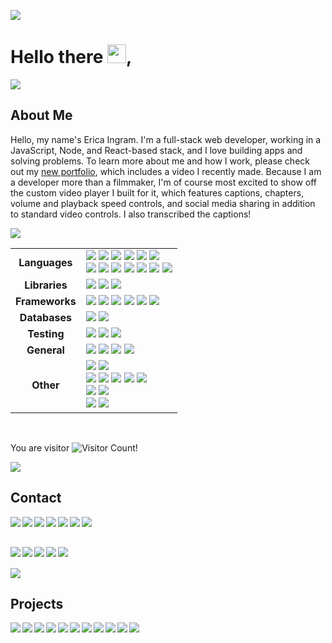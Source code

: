 <p>
  <img align="center" src="https://www.aquoco.co/erica-ingram/artsy/img/github-header.jpg" />
</p>

# Hello there <img src="https://raw.githubusercontent.com/MartinHeinz/MartinHeinz/master/wave.gif" width="30px">,

<img align="center" src="https://www.aquoco.co/erica-ingram/artsy/img/horizontal-line.jpg" />

## About Me

Hello, my name's Erica Ingram.  I'm a full-stack web developer, working in a JavaScript, Node, and React-based stack, and I love building apps and solving problems.  To learn more about me and how I work, please check out my [new portfolio](http://www.ericaingram.com), which includes a video I recently made.  Because I am a developer more than a filmmaker, I'm of course most excited to show off the custom video player I built for it, which features captions, chapters, volume and playback speed controls, and social media sharing in addition to standard video controls.  I also transcribed the captions!

<img align="center" src="https://www.aquoco.co/erica-ingram/img/horizontal-line.jpg" />

|  |  |
|:----------------:|-----------------------------------------------------------------------------------------------------------------------------------------------------------------------------------------------------------------------------------------------------------------------------------------------------------------------------------------------------------------------------------------------------------------------------------------------------------------------------------------------------------------------------------------------------------------------------------------------------------------------------------------------------------------------------------------------------------------------------------------------------------------------------------------------------------------------------------------------------------------------------------------------------------------------------------------------------------------------------------------------------------------------------------------------------------------------------------------------------------------------------------------------------------------------------|
| **Languages**    | ![](https://img.shields.io/badge/Lang-HTML5-informational?style=flat&logo=HTML5&logoColor=white&color=7a28cc) ![](https://img.shields.io/badge/Lang-CSS-informational?style=flat&logo=CSS%20Wizardry&logoColor=white&color=7a28cc) ![](https://img.shields.io/badge/Lang-JavaScript-informational?style=flat&logo=JavaScript&logoColor=white&color=7a28cc) ![](https://img.shields.io/badge/Lang-Visual%20Basic-informational?style=flat&logo=Visual%20Basic&logoColor=white&color=7a28cc) ![](https://img.shields.io/badge/Lang-SQL-informational?style=flat&logo=SQL&logoColor=white&color=7a28cc) ![](https://img.shields.io/badge/Lang-Java-informational?style=flat&logo=Java&logoColor=white&color=7a28cc) <br />![](https://img.shields.io/badge/Lang-Python-informational?style=flat&logo=Python&logoColor=white&color=7a28cc) ![](https://img.shields.io/badge/Lang-GraphQL-informational?style=flat&logo=GraphQL&logoColor=white&color=7a28cc) ![](https://img.shields.io/badge/Lang-UML-informational?style=flat&logoColor=white&color=7a28cc) ![](https://img.shields.io/badge/Lang-TypeScript-informational?style=flat&logo=TypeScript&logoColor=white&color=7a28cc) ![](https://img.shields.io/badge/Lang-COBOL-informational?style=flat&logoColor=white&color=7a28cc) ![](https://img.shields.io/badge/Code-REXX-informational?style=flat&logoColor=white&color=7a28cc) ![](https://img.shields.io/badge/Lang-Assembler-informational?style=flat&logoColor=white&color=7a28cc) |
| **Libraries**    | ![](https://img.shields.io/badge/Lib-Bootstrap-informational?style=flat&logo=Bootstrap&logoColor=white&color=7a28cc) ![](https://img.shields.io/badge/Lib-React-informational?style=flat&logo=React&logoColor=white&color=7a28cc) ![](https://img.shields.io/badge/Lib-Formik-informational?style=flat&logoColor=white&color=7a28cc) |
| **Frameworks**   | ![](https://img.shields.io/badge/FW-Redux-informational?style=flat&logo=Redux&logoColor=white&color=7a28cc) ![](https://img.shields.io/badge/FW-Node.js-informational?style=flat&logo=Node.js&logoColor=white&color=7a28cc) ![](https://img.shields.io/badge/FW-Express-informational?style=flat&logoColor=white&color=7a28cc) ![](https://img.shields.io/badge/FW-Knex-informational?style=flat&logo=knex&logoColor=white&color=7a28cc) ![](https://img.shields.io/badge/FW-PowerShell-informational?style=flat&logo=PowerShell&logoColor=white&color=7a28cc) ![](https://img.shields.io/badge/FW-Tailwind%20CSS-informational?style=flat&logo=Tailwind%20CSS&logoColor=white&color=7a28cc) |
| **Databases**    | ![](https://img.shields.io/badge/DB-PostgreSQL-informational?style=flat&logo=PostgreSQL&logoColor=white&color=7a28cc) ![](https://img.shields.io/badge/DB-MySQL-informational?style=flat&logo=MySQL&logoColor=white&color=7a28cc) |
| **Testing**      | ![](https://img.shields.io/badge/Test-Jest-informational?style=flat&logo=Jest&logoColor=white&color=7a28cc) ![](https://img.shields.io/badge/Test-Cypress-informational?style=flat&logo=Cypress&logoColor=white&color=7a28cc) ![](https://img.shields.io/badge/Test-JUnit-informational?style=flat&logo=JUnit&logoColor=white&color=7a28cc) |
| **General**      | ![](https://img.shields.io/badge/General-System%20Design-informational?style=flat&logoColor=white&color=7a28cc) ![](https://img.shields.io/badge/General-Scalability-informational?style=flat&logoColor=white&color=7a28cc) ![](https://img.shields.io/badge/General-OOAD-informational?style=flat&logoColor=white&color=7a28cc) ![](https://img.shields.io/badge/General-Agile%20PM-informational?style=flat&logoColor=white&color=7a28cc) |
| **Other**        | ![](https://img.shields.io/badge/Editor-VS%20Code-informational?style=flat&logo=visualstudiocode&logoColor=white&color=7a28cc) ![](https://img.shields.io/badge/Editor-IntelliJ%20IDEA-informational?style=flat&logo=intellijidea&logoColor=white&color=7a28cc) <br />![](https://img.shields.io/badge/Tools-ESLint-informational?style=flat&logo=ESLint&logoColor=white&color=7a28cc) ![](https://img.shields.io/badge/Tools-Postman-informational?style=flat&logo=Postman&logoColor=white&color=7a28cc) ![](https://img.shields.io/badge/Tools-Git-informational?style=flat&logo=Git&logoColor=white&color=7a28cc) ![](https://img.shields.io/badge/Tools-GitHub-informational?style=flat&logo=GitHub&logoColor=white&color=7a28cc) ![](https://img.shields.io/badge/Tools-Cortana-informational?style=flat&logoColor=white&color=7a28cc) <br />![](https://img.shields.io/badge/OS-Windows%2010-informational?style=flat&logo=Windows&logoColor=white&color=7a28cc) ![](https://img.shields.io/badge/OS-z/OS-informational?style=flat&logo=IBM&logoColor=white&color=7a28cc) <br />![](https://img.shields.io/badge/Code-LESS-informational?style=flat&logoColor=white&color=7a28cc) ![](https://img.shields.io/badge/Code-Emmet-informational?style=flat&logoColor=white&color=7a28cc) |

 <br />
 
You are visitor ![Visitor Count](https://profile-counter.glitch.me/evoingram/count.svg)!

<img align="center" src="https://www.aquoco.co/erica-ingram/artsy/img/horizontal-line.jpg" />


## Contact

<p align="center" padding-left="10%">
<a href="http://www.ericaingram.com" target="_blank">
   <img align="left" src="https://img.shields.io/badge/%20-Portfolio-informational?style=flat&logoColor=white&color=7a28cc" />
</a>      
<a href="https://www.aquoco.co/Erica_Ingram_Resume.pdf" target="_blank">
   <img align="left" src="https://img.shields.io/badge/%20-Resume%20PDF-informational?style=flat&logoColor=white&color=7a28cc" />
</a>      
<a href="https://gist.github.com/evoingram/3f73c92881179f4abcb4e9ee7c13a82f" target="_blank">
   <img align="left" src="https://img.shields.io/badge/%20-Resume%20Markdown-informational?style=flat&logoColor=white&color=7a28cc" />
</a>   
<a href="https://linkedin.com/in/aquocotrans" target="_blank">
   <img align="left" src="https://img.shields.io/badge/%20-LinkedIn-informational?style=flat&logo=LinkedIn&logoColor=white&color=7a28cc" />
  </a>      
<a href="mailto:me@ericaingram.tech" target="_blank">
   <img align="left" src="https://img.shields.io/badge/%20-Email-informational?style=flat&logoColor=white&color=7a28cc" />
  </a>      
<a href="https://www.aquoco.co" target="_blank">
   <img align="left" src="https://img.shields.io/badge/%20-A%20Quo%20Co.-informational?style=flat&logoColor=white&color=7a28cc" />
  </a>
<a href="https://www.youracclaim.com/users/erica-ingram/artsy/badges" target="_blank">
   <img align="left" src="https://img.shields.io/badge/badges-YourAcclaim-informational?style=flat&logoColor=white&color=7a28cc" />
</a>
  
  <br /><br />
  
<a href="https://github.com/evoingram/evoingram/blob/master/Reference%20Report%20for%20Erica%20Ingram.pdf" target="_blank">
   <img align="left" src="https://img.shields.io/badge/references-Searchlight-informational?style=flat&logoColor=white&color=7a28cc" />
</a>
<a href="https://www.codewars.com/users/evoingram" target="_blank">
   <img align="left" src="https://img.shields.io/badge/profile-Codewars-informational?style=flat&logo=Codewars&logoColor=white&color=7a28cc" />
</a>
<a href="http://hackerrank.com/evoingram" target="_blank">
   <img align="left" src="https://img.shields.io/badge/profile-HackerRank-informational?style=flat&logo=HackerRank&logoColor=white&color=7a28cc" />
</a>
<a href="https://leetcode.com/evoingram/" target="_blank">
   <img align="left" src="https://img.shields.io/badge/profile-LeetCode-informational?style=flat&logo=LeetCode&logoColor=white&color=7a28cc" />
</a>
<a href="https://sourcerer.io/evoingram" target="_blank">
   <img align="left" src="https://img.shields.io/badge/profile-Sourcerer-informational?style=flat&logoColor=white&color=7a28cc" />
</a>
</p>
<br /><br />

<img align="center" src="https://www.aquoco.co/erica-ingram/artsy/img/horizontal-line.jpg" />

## Projects

<a href="https://github.com/evoingram/newAQCWebsite">
  <img align="left" src="https://github-readme-stats.vercel.app/api/pin/?username=evoingram&repo=newAQCWebsite&title_color=fe428e&text_color=c4abdb&icon_color=c4abdb&bg_color=151515" />
</a>
<a href="https://github.com/evoingram/nasaSearch">
  <img align="left" src="https://github-readme-stats.vercel.app/api/pin/?username=evoingram&repo=nasaSearch&title_color=fe428e&text_color=c4abdb&icon_color=c4abdb&bg_color=151515" />
</a>

<a href="https://github.com/evoingram/webapp-frontend">
  <img align="left" src="https://github-readme-stats.vercel.app/api/pin/?username=evoingram&repo=webapp-frontend&title_color=fe428e&text_color=c4abdb&icon_color=c4abdb&bg_color=151515" />
</a>
<a href="https://github.com/evoingram/webapp-backend">
  <img align="left" src="https://github-readme-stats.vercel.app/api/pin/?username=evoingram&repo=webapp-backend&title_color=fe428e&text_color=c4abdb&icon_color=c4abdb&bg_color=151515" />
</a>
<a href="https://github.com/evoingram/webapp-JavaBE">
  <img align="left" src="https://github-readme-stats.vercel.app/api/pin/?username=evoingram&repo=webapp-JavaBE&title_color=fe428e&text_color=c4abdb&icon_color=c4abdb&bg_color=151515" />
</a>
<a href="https://github.com/evoingram/cs-bw">
  <img align="left" src="https://github-readme-stats.vercel.app/api/pin/?username=evoingram&repo=cs-bw&title_color=fe428e&text_color=c4abdb&icon_color=c4abdb&bg_color=151515" />
</a>
<a href="https://github.com/evoingram/conference-contacts-fe">
  <img align="left" src="https://github-readme-stats.vercel.app/api/pin/?username=evoingram&repo=conference-contacts-fe&title_color=fe428e&text_color=c4abdb&icon_color=c4abdb&bg_color=151515" />
</a>
<a href="https://github.com/evoingram/cortanaBot">
  <img align="left" src="https://github-readme-stats.vercel.app/api/pin/?username=evoingram&repo=cortanaBot&title_color=fe428e&text_color=c4abdb&icon_color=c4abdb&bg_color=151515" />
</a>
<a href="https://github.com/evoingram/BlogBackEnd">
  <img align="left" src="https://github-readme-stats.vercel.app/api/pin/?username=evoingram&repo=BlogBackEnd&title_color=fe428e&text_color=c4abdb&icon_color=c4abdb&bg_color=151515" />
</a>
<a href="https://github.com/evoingram/vbDatabase">
  <img align="left" src="https://github-readme-stats.vercel.app/api/pin/?username=evoingram&repo=vbDatabase&title_color=fe428e&text_color=c4abdb&icon_color=c4abdb&bg_color=151515" />
</a>

<img align="center" src="https://www.aquoco.co/erica-ingram/artsy/img/horizontal-line.jpg" />
